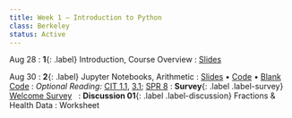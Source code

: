 ```yaml
---
title: Week 1 — Introduction to Python
class: Berkeley
status: Active
---
```


Aug 28
: **1**{: .label} Introduction, Course Overview
  : [Slides](https://docs.google.com/presentation/d/1wfqq-EibkDL8Nm6HZwWHeSi9Lp3jvJrspRjc6dDwb2k/edit?usp=sharing)



Aug 30
: **2**{: .label} Jupyter Notebooks, Arithmetic
  : [Slides](https://docs.google.com/presentation/d/1gNuqPGWGP726pdp2Wv4f7N9ygoxfFrI5dHpDldqpoCM/edit?usp=sharing) &#8226; [Code](https://datahub.berkeley.edu/hub/user-redirect/git-pull?repo=https%3A%2F%2Fgithub.com%2Fdata-6-berkeley%2Fmaterials-fa24&branch=main&urlpath=tree%2Fmaterials-fa24%2Flectures%2Flec02%2Flec02.ipynb) &#8226; [Blank Code](https://datahub.berkeley.edu/hub/user-redirect/git-pull?repo=https%3A%2F%2Fgithub.com%2Fdata-6-berkeley%2Fmaterials-fa24&branch=main&urlpath=tree%2Fmaterials-fa24%2Flectures%2Flec02%2Flec02-blank.ipynb)
: *Optional Reading:* [CIT 1.1](https://inferentialthinking.com/chapters/01/1/intro.html), [3.1](https://inferentialthinking.com/chapters/03/1/Expressions.html); [SPR 8](https://cs.stanford.edu/people/nick/py/python-math.html)
: **Survey**{: .label .label-survey} [Welcome Survey](https://docs.google.com/forms/d/e/1FAIpQLSdIeC6iGTiVL0yMGbZIpUFd1Kj_ikGyX2rOFXxfPEZ14CIl-g/viewform) &nbsp;
: **Discussion 01**{: .label .label-discussion} Fractions & Health Data
  : Worksheet
  <!-- &#8226; [Solutions](./assignments/disc01-sols.pdf) -->
